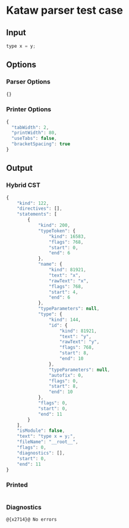 # Kataw parser test case

## Input

`````js
type x = y;
`````

## Options

### Parser Options

`````js
{}
`````

### Printer Options

`````js
{
  "tabWidth": 2,
  "printWidth": 80,
  "useTabs": false,
  "bracketSpacing": true
}
`````

## Output

### Hybrid CST

```javascript
{
    "kind": 122,
    "directives": [],
    "statements": [
        {
            "kind": 200,
            "typeToken": {
                "kind": 16583,
                "flags": 768,
                "start": 0,
                "end": 6
            },
            "name": {
                "kind": 81921,
                "text": "x",
                "rawText": "x",
                "flags": 768,
                "start": 4,
                "end": 6
            },
            "typeParameters": null,
            "type": {
                "kind": 144,
                "id": {
                    "kind": 81921,
                    "text": "y",
                    "rawText": "y",
                    "flags": 768,
                    "start": 8,
                    "end": 10
                },
                "typeParameters": null,
                "autofix": 0,
                "flags": 0,
                "start": 8,
                "end": 10
            },
            "flags": 0,
            "start": 0,
            "end": 11
        }
    ],
    "isModule": false,
    "text": "type x = y;",
    "fileName": "__root__",
    "flags": 0,
    "diagnostics": [],
    "start": 0,
    "end": 11
}
```

### Printed

```javascript

```

### Diagnostics

```javascript
@{x2714}@ No errors
```

